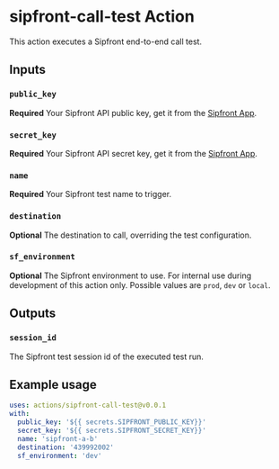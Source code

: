 # sipfront-call-test Action

This action executes a Sipfront end-to-end call test.

## Inputs

### `public_key`

**Required** Your Sipfront API public key, get it from the [Sipfront App](https://app.sipfront.com/subscription/apikey).


### `secret_key`

**Required** Your Sipfront API secret key, get it from the [Sipfront App](https://app.sipfront.com/subscription/apikey).

### `name`

**Required** Your Sipfront test name to trigger.

### `destination`

**Optional** The destination to call, overriding the test configuration.

### `sf_environment`

**Optional** The Sipfront environment to use. For internal use during development of this action only. Possible values are `prod`, `dev` or `local`.

## Outputs

### `session_id`

The Sipfront test session id of the executed test run.


## Example usage

```yaml
uses: actions/sipfront-call-test@v0.0.1
with:
  public_key: '${{ secrets.SIPFRONT_PUBLIC_KEY}}'
  secret_key: '${{ secrets.SIPFRONT_SECRET_KEY}}'
  name: 'sipfront-a-b'
  destination: '439992002'
  sf_environment: 'dev'
```